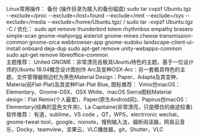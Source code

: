 Linux常用操作：
备份 (操作目录为接入的备份磁盘)
	sudo tar cvpzf  Ubuntu.tgz --exclude=/proc --exclude=/lost+found --exclude=/mnt --exclude=/sys  --exclude=/media --exclude=/home/Ubuntu.tgz/  /
	sudo tar -xvpzf  Ubuntu.tgz  -C  /
优化：
	sudo apt remove thunderbird totem rhythmbox empathy brasero simple-scan gnome-mahjongg aisleriot gnome-mines cheese transmission-common gnome-orca webbrowser-app gnome-sudoku landscape-client-ui-install onboard deja-dup
	sudo apt-get remove unity-webapps-common  
	sudo apt-get remove libreoffice-common  
主题推荐：
	United GNOME：非常漂亮且极具Ubuntu特色的主题，基于一位设计师的Ubuntu 18.04概念设计图创作
	Arc及变种OSX-Arc：另一套极具特色的主题，文件管理器侧边栏为黑色Material Design：Paper、Adapta及其变种、Materia(前Flat-Plat)及其变种Flat-Plat Blue, 
图标推荐：
	Vimix仿macOS：Elementary、Gnome-OSX、OSX White、macOS Sierra图标Material design：Flat Remix(个人最爱)、Paper(原生Android风)、Papirus仿macOS：Elementary(经典的蓝色文件夹)、La Capitaine(非常漂亮，只是模仿的痕迹较重)
软件推荐：
	有道，sublime，VS code ，QT，WPS，electrronic wechat，gnome-tweal-tool，google，nixnote，搜狗输入法，福昕阅读器，网易云音乐，Docky，teamview，坚果云，VLC播放器，git，Shutter，VLC